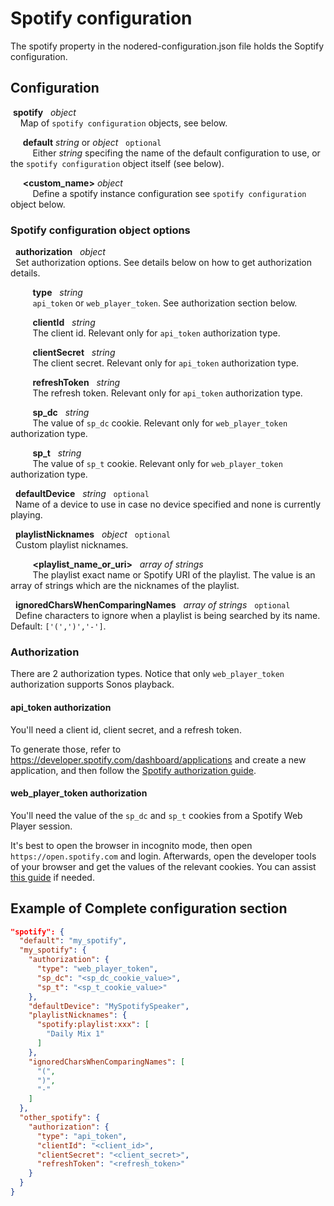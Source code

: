 # Spotify  configuration
The spotify property in the nodered-configuration.json file holds the Soptify configuration.

## Configuration
   
&nbsp;**spotify** &nbsp; *object* <br>
&nbsp;&nbsp;&nbsp; Map of `spotify configuration` objects, see below.

&nbsp;&nbsp;&nbsp;&nbsp; **default** *string* or *object* &nbsp; `optional` <br>
&nbsp;&nbsp;&nbsp;&nbsp;&nbsp;&nbsp;&nbsp;&nbsp; Either *string* specifing the name of the default configuration to use, or the `spotify configuration` object itself (see below).

&nbsp;&nbsp;&nbsp;&nbsp; **<custom_name>** *object* <br>
&nbsp;&nbsp;&nbsp;&nbsp;&nbsp;&nbsp;&nbsp;&nbsp; Define a spotify instance configuration see `spotify configuration` object below.

### Spotify configuration object options

&nbsp; **authorization** &nbsp; *object* <br>
&nbsp; Set authorization options. See details below on how to get authorization details.

&nbsp;&nbsp;&nbsp;&nbsp;&nbsp;&nbsp;&nbsp;&nbsp; **type** &nbsp; *string* <br>
&nbsp;&nbsp;&nbsp;&nbsp;&nbsp;&nbsp;&nbsp;&nbsp; `api_token` or `web_player_token`. See authorization section below.

&nbsp;&nbsp;&nbsp;&nbsp;&nbsp;&nbsp;&nbsp;&nbsp; **clientId** &nbsp; *string* <br>
&nbsp;&nbsp;&nbsp;&nbsp;&nbsp;&nbsp;&nbsp;&nbsp; The client id. Relevant only for `api_token` authorization type.

&nbsp;&nbsp;&nbsp;&nbsp;&nbsp;&nbsp;&nbsp;&nbsp; **clientSecret** &nbsp; *string* <br>
&nbsp;&nbsp;&nbsp;&nbsp;&nbsp;&nbsp;&nbsp;&nbsp; The client secret. Relevant only for `api_token` authorization type.

&nbsp;&nbsp;&nbsp;&nbsp;&nbsp;&nbsp;&nbsp;&nbsp; **refreshToken** &nbsp; *string* <br>
&nbsp;&nbsp;&nbsp;&nbsp;&nbsp;&nbsp;&nbsp;&nbsp; The refresh token. Relevant only for `api_token` authorization type.

&nbsp;&nbsp;&nbsp;&nbsp;&nbsp;&nbsp;&nbsp;&nbsp; **sp_dc** &nbsp; *string* <br>
&nbsp;&nbsp;&nbsp;&nbsp;&nbsp;&nbsp;&nbsp;&nbsp; The value of `sp_dc` cookie. Relevant only for `web_player_token` authorization type.

&nbsp;&nbsp;&nbsp;&nbsp;&nbsp;&nbsp;&nbsp;&nbsp; **sp_t** &nbsp; *string* <br>
&nbsp;&nbsp;&nbsp;&nbsp;&nbsp;&nbsp;&nbsp;&nbsp; The value of `sp_t` cookie. Relevant only for `web_player_token` authorization type.

&nbsp; **defaultDevice** &nbsp; *string* &nbsp; `optional` <br>
&nbsp; Name of a device to use in case no device specified and none is currently playing.

&nbsp; **playlistNicknames** &nbsp; *object* &nbsp; `optional` <br>
&nbsp; Custom playlist nicknames.

&nbsp;&nbsp;&nbsp;&nbsp;&nbsp;&nbsp;&nbsp;&nbsp; **<playlist_name_or_uri>** &nbsp; *array of strings* <br>
&nbsp;&nbsp;&nbsp;&nbsp;&nbsp;&nbsp;&nbsp;&nbsp; The playlist exact name or Spotify URI of the playlist. The value is an array of strings which are the nicknames of the playlist.

&nbsp; **ignoredCharsWhenComparingNames** &nbsp; *array of strings* &nbsp; `optional` <br>
&nbsp; Define characters to ignore when a playlist is being searched by its name. Default: `['(',')','-']`.

### Authorization
There are 2 authorization types. Notice that only `web_player_token` authorization supports Sonos playback.

#### api_token authorization
You'll need a client id, client secret, and a refresh token.

To generate those, refer to https://developer.spotify.com/dashboard/applications and create a new application, and then follow the [Spotify authorization guide](https://developer.spotify.com/documentation/general/guides/authorization-guide/#authorization-code-flow).

#### web_player_token authorization
You'll need the value of the `sp_dc` and `sp_t` cookies from a Spotify Web Player session.

It's best to open the browser in incognito mode, then open `https://open.spotify.com` and login. 
Afterwards, open the developer tools of your browser and get the values of the relevant cookies.
You can assist [this guide](https://developers.google.com/web/tools/chrome-devtools/storage/cookies) if needed.

## Example of Complete configuration section

```json
"spotify": {
  "default": "my_spotify",
  "my_spotify": {
    "authorization": {
      "type": "web_player_token",
      "sp_dc": "<sp_dc_cookie_value>",
      "sp_t": "<sp_t_cookie_value>"
    },
    "defaultDevice": "MySpotifySpeaker",
    "playlistNicknames": {
      "spotify:playlist:xxx": [
        "Daily Mix 1"
      ]
    },
    "ignoredCharsWhenComparingNames": [
      "(",
      ")",
      "-"
    ]
  },
  "other_spotify": {
    "authorization": {
      "type": "api_token",
      "clientId": "<client_id>",
      "clientSecret": "<client_secret>",
      "refreshToken": "<refresh_token>"
    }
  }
}
```

